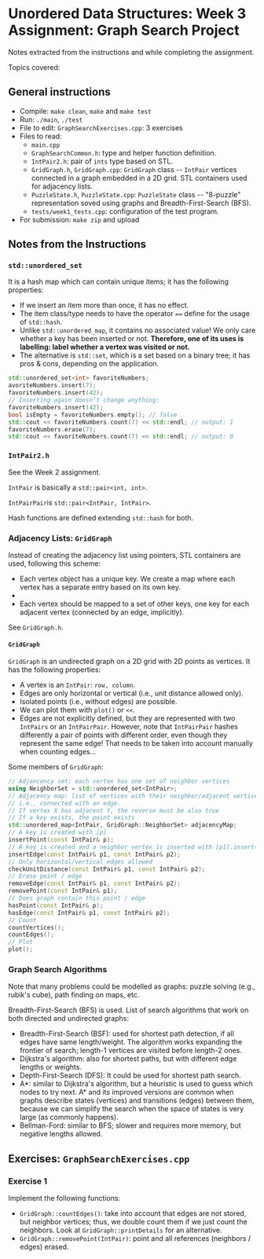 # Unordered Data Structures: Week 3 Assignment: Graph Search Project

Notes extracted from the instructions and while completing the assignment.

Topics covered:


## General instructions

- Compile: `make clean`, `make` and `make test`
- Run: `./main`, `./test`
- File to edit: `GraphSearchExercises.cpp`: 3 exercises
- Files to read:
    - `main.cpp`
    - `GraphSearchCommon.h`: type and helper function definition.
    - `IntPair2.h`: pair of `ints` type based on STL.
    - `GridGraph.h`, `GridGraph.cpp`: `GridGraph` class -- `IntPair` vertices connected in a graph embedded in a 2D grid. STL containers used for adjacency lists.
    - `PuzzleState.h`, `PuzzleState.cpp`: `PuzzleState` class -- "8-puzzle" representation soved using graphs and Breadth-First-Search (BFS).
    - `tests/week1_tests.cpp`: configuration of the test program.
- For submission: `make zip` and upload

## Notes from the Instructions

### `std::unordered_set`

It is a hash map which can contain unique items; it has the following properties:

- If we insert an item more than once, it has no effect.
- The item class/type needs to have the operator `==` define for the usage of `std::hash`.
- Unlike `std::unordered_map`, it contains no associated value! We only care whether a key has been inserted or not. **Therefore, one of its uses is labelling: label whether a vertex was visited or not.**
- The alternative is `std::set`, which is a set based on a binary tree; it has pros & cons, depending on the application.

```c++
std::unordered_set<int> favoriteNumbers;
avoriteNumbers.insert(7);
favoriteNumbers.insert(42);
// Inserting again doesn’t change anything:
favoriteNumbers.insert(42);
bool isEmpty = favoriteNumbers.empty(); // false
std::cout << favoriteNumbers.count(7) << std::endl; // output: 1
favoriteNumbers.erase(7);
std::cout << favoriteNumbers.count(7) << std::endl; // output: 0
```

### `IntPair2.h`

See the Week 2 assignment.

`IntPair` is basically a `std::pair<int, int>`.

`IntPairPair`is `std::pair<IntPair, IntPair>`.

Hash functions are defined extending `std::hash` for both.

### Adjacency Lists: `GridGraph`

Instead of creating the adjacency list using pointers, STL containers are used, following this scheme:

- Each vertex object has a unique key. We create a map where each vertex has a separate entry based on its own key.
- 
- Each vertex should be mapped to a set of other keys, one key for each adjacent vertex (connected by an edge, implicitly).

See `GridGraph.h`.

#### `GridGraph`

`GridGraph` is an undirected graph on a 2D grid with 2D points as vertices. It has the following properties:

- A vertex is an `IntPair`: `row, column`.
- Edges are only horizontal or vertical (i.e., unit distance allowed only).
- Isolated points (i.e., without edges) are possible.
- We can plot them with `plot()` or `<<`.
- Edges are not explicitly defined, but they are represented with two `IntPairs` or an `IntPairPair`. However, note that `IntPairPair` hashes differently a pair of points with different order, even though they represent the same edge! That needs to be taken into account manually when counting edges...

Some members of `GridGraph`:

```c++
// Adjancency set: each vertex has one set of neighbor vertices
using NeighborSet = std::unordered_set<IntPair>;
// Adjacency map: list of vertices with their neighbor/adjacent vertices
// i.e., connected with an edge.
// If vertex X has adjacent Y, the reverse must be also true
// If a key exists, the point exists
std::unordered_map<IntPair, GridGraph::NeighborSet> adjacencyMap;
// A key is created with [p]
insertPoint(const IntPair& p);
// A key is created and a neighbor vertex is inserted with [p1].insert(p2);
insertEdge(const IntPair& p1, const IntPair& p2);
// Only horizontal/vertical edges allowed
checkUnitDistance(const IntPair& p1, const IntPair& p2);
// Erase point / edge
removeEdge(const IntPair& p1, const IntPair& p2);
removePoint(const IntPair& p1);
// Does graph contain this point / edge
hasPoint(const IntPair& p);
hasEdge(const IntPair& p1, const IntPair& p2);
// Count
countVertices();
countEdges();
// Plot
plot();
```

### Graph Search Algorithms

Note that many problems could be modelled as graphs: puzzle solving (e.g., rubik's cube), path finding on maps, etc.

Breadth-First-Search (BFS) is used. List of search algorithms that work on both directed and undirected graphs:

- Breadth-First-Search (BSF): used for shortest path detection, if all edges have same length/weight. The algorithm works expanding the frontier of search; length-1 vertices are visited before length-2 ones.
- Dijkstra's algorithm: also for shortest paths, but with different edge lengths or weights.
- Depth-First-Search (DFS): It could be used for shortest path search.
- A*: similar to Dijkstra's algorithm, but a heuristic is used to guess which nodes to try next. A* and its improved versions are common when graphs describe states (vertices) and transitions (edges) between them, because we can simplify the search when the space of states is very large (as commonly happens).
- Bellman-Ford: similar to BFS; slower and requires more memory, but negative lengths allowed.

## Exercises: `GraphSearchExercises.cpp`

### Exercise 1

Implement the following functions:

- `GridGraph::countEdges()`: take into account that edges are not stored, but neighbor vertices; thus, we double count them if we just count the neighbors. Look at `GridGraph::printDetails` for an alternative.
- `GridGraph::removePoint(IntPair)`: point and all references (neighbors / edges) erased.
